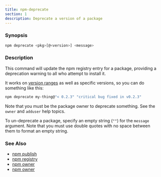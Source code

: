 ```yaml
---
title: npm-deprecate
section: 1
description: Deprecate a version of a package
---
```


### Synopsis

```bash
npm deprecate <pkg>[@<version>] <message>
```

### Description

This command will update the npm registry entry for a package, providing a
deprecation warning to all who attempt to install it.

It works on [version ranges](https://semver.npmjs.com/) as well as specific
versions, so you can do something like this:

```bash
npm deprecate my-thing@"< 0.2.3" "critical bug fixed in v0.2.3"
```

Note that you must be the package owner to deprecate something.  See the
`owner` and `adduser` help topics.

To un-deprecate a package, specify an empty string (`""`) for the `message` 
argument. Note that you must use double quotes with no space between them to 
format an empty string.

### See Also

* [npm publish](/commands/publish)
* [npm registry](/using-npm/registry)
* [npm owner](/cli-commands/owner)
* [npm owner](/cli-commands/adduser)
